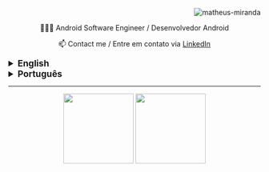 <p align="right">
   <img src="https://komarev.com/ghpvc/?username=matheus-miranda&label=Profile%20views&color=0e75b6&style=flat" alt="matheus-miranda" />
</p>

<div align="center">
   <p> 👨🏻‍💻 Android Software Engineer / Desenvolvedor Android</p>
   <p> 📫 Contact me / Entre em contato via <a href="https://www.linkedin.com/in/matheusmiranda" target="_blank">LinkedIn</a></p>
</div>

<!-- EN -->
<details>
   <summary style="font-size:1.25em"><strong>English</strong></summary>
   <p>I have 2+ years of experience developing Android applications.</p>
   <p>Also interested in native iOS development and cross-platform solutions such as Flutter and KMP.</p>
</details>

<!-- PT -->
<details>
   <summary style="font-size:1.25em"><strong>Português</strong></summary>
   <p>Desenvolvedor Android com 2+ anos de experiência.</p>
   <p>Também me interesso por desenvolvimento mobile nativo com iOS e multi plataforma com Flutter e KMP.</p>
</details>

<hr />

<!-- github stats -->
<div align="center">
   <img height="140em" src="https://github-readme-stats.vercel.app/api?username=matheus-miranda&show_icons=true&theme=tokyonight&include_all_commits=true&count_private=true" />
   <img height="140em" src="https://github-readme-stats.vercel.app/api/top-langs/?username=matheus-miranda&theme=tokyonight&layout=compact" />
</div>
